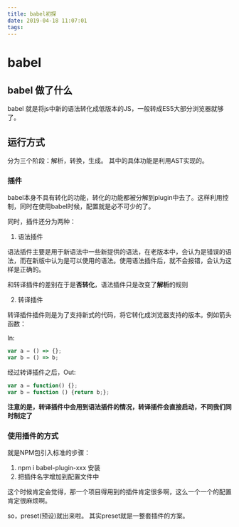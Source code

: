 ```yaml
---
title: babel初探
date: 2019-04-18 11:07:01
tags:
---
```


# babel

## babel 做了什么

babel 就是将js中新的语法转化成低版本的JS，一般转成ES5大部分浏览器就够了。

## 运行方式

分为三个阶段：解析，转换，生成。 其中的具体功能是利用AST实现的。

### 插件

babel本身不具有转化的功能，转化的功能都被分解到plugin中去了。这样利用控制，同时在使用babel时候，配置就是必不可少的了。

同时，插件还分为两种：

1. 语法插件

语法插件主要是用于新语法中一些新提供的语法，在老版本中，会认为是错误的语法，而在新版中认为是可以使用的语法。使用语法插件后，就不会报错，会认为这样是正确的。

和转译插件的差别在于是**否转化**，语法插件只是改变了**解析**的规则

2. 转译插件

转译插件插件则是为了支持新式的代码，将它转化成浏览器支持的版本。例如箭头函数：

In: 
```js
var a = () => {};
var b = () => b;
```
经过转译插件之后，Out:
```js
var a = function() {};
var b = function () {return b;};
```

**注意的是，转译插件中会用到语法插件的情况，转译插件会直接启动，不同我们同时制定了**

### 使用插件的方式

就是NPM包引入标准的步骤：

1. npm i babel-plugin-xxx 安装
2. 把插件名字增加到配置文件中

这个时候肯定会觉得，那一个项目得用到的插件肯定很多啊，这么一个一个的配置肯定很麻烦啊。

so，preset(预设)就出来啦。 其实preset就是一整套插件的方案。


